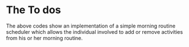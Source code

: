 # The To dos

The above codes show an implementation of a simple morning routine scheduler which allows the individual involved to add or remove activities from his or her morning routine.
